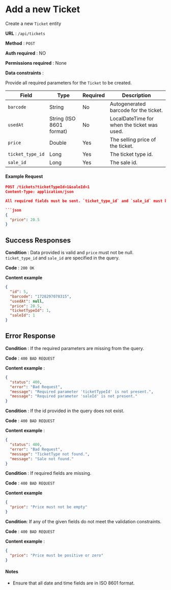 # Add a new Ticket

Create a new `Ticket` entity

**URL** : `/api/tickets`

**Method** : `POST`

**Auth required** : NO

**Permissions required** : None

**Data constraints** :

Provide all required parameters for the `Ticket` to be created.

| Field            | Type                     | Required | Description                                 |
| ---------------- | ------------------------ | -------- | ------------------------------------------- |
| `barcode`        | String                   | No       | Autogenerated barcode for the ticket.       |
| `usedAt`         | String (ISO 8601 format) | No       | LocalDateTime for when the ticket was used. |
| `price`          | Double                   | Yes      | The selling price of the ticket.            |
| `ticket_type_id` | Long                     | Yes      | The ticket type id.                         |
| `sale_id`        | Long                     | Yes      | The sale id.                                |

#### Example Request

````json
POST /tickets?ticketTypeId=1&saleId=1
Content-Type: application/json

All required fields must be sent. `ticket_type_id` and `sale_id` must be specified in the query, not the request body. `price` must not be null.

```json
{
  "price": 20.5
}
````

## Success Responses

**Condition** : Data provided is valid and `price` must not be null. `ticket_type_id` and `sale_id` are specified in the query.

**Code** : `200 OK`

**Content example**

```json
{
  "id": 5,
  "barcode": "1728297078315",
  "usedAt": null,
  "price": 20.5,
  "ticketTypeId": 1,
  "saleId": 1
}
```

## Error Response

**Condition** : If the required parameters are missing from the query.

**Code** : `400 BAD REQUEST`

**Content example** :

```json
{
  "status": 400,
  "error": "Bad Request",
  "message": "Required parameter 'ticketTypeId' is not present.",
  "message": "Required parameter 'saleId' is not present."
}
```

**Condition** : If the id provided in the query does not exist.

**Code** : `400 BAD REQUEST`

**Content example** :

```json
{
  "status": 400,
  "error": "Bad Request",
  "message": "TicketType not found.",
  "message": "Sale not found."
}
```

**Condition** : If required fields are missing.

**Code** : `400 BAD REQUEST`

**Content example**

```json
{
  "price": "Price must not be empty"
}
```

**Condition**: If any of the given fields do not meet the validation constraints.

**Code** : `400 BAD REQUEST`

**Content example** :

```json
{
  "price": "Price must be positive or zero"
}
```

#### Notes

- Ensure that all date and time fields are in ISO 8601 format.
